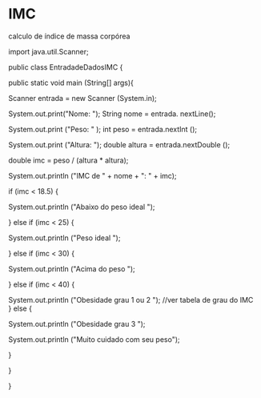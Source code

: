# IMC
calculo de índice de massa corpórea 

import java.util.Scanner;


public class EntradadeDadosIMC {

public static void main (String[] args){

Scanner entrada = new Scanner (System.in);

System.out.print("Nome: ");
String nome = entrada. nextLine();

System.out.print ("Peso: " );
int peso = entrada.nextInt ();

System.out.print ("Altura: ");
double altura = entrada.nextDouble ();

double imc = peso / (altura * altura);

System.out.println ("IMC de " + nome  + ": " + imc);
 
 if (imc < 18.5) {
 
 System.out.println ("Abaixo do peso ideal ");
 
  } else if (imc < 25) {
  
  System.out.println ("Peso ideal ");
  
  }  else if (imc < 30) {
  
  System.out.println ("Acima do peso ");
  
  } else if (imc < 40) {
  
  System.out.println ("Obesidade grau 1 ou 2 ");
  //ver tabela de grau do IMC   
  } else {
  
  System.out.println ("Obesidade grau 3 ");
  
  System.out.println ("Muito cuidado com seu peso");

  
  }

}

}
